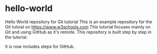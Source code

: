 # hello-world
Hello World repository for Git tutorial
This is an example repository for the Git tutoial on https://www.w3schools.com
This tutorial focuses mainly on Git and using GitHub as it's remote.
This repository is built step by step in the tutorial.

It is now includes steps for GitHub.
